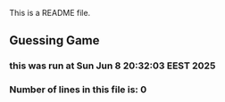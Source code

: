 This is a README file.
## Guessing Game
### this was run at Sun Jun  8 20:32:03 EEST 2025
### Number of lines in this file is: 0
